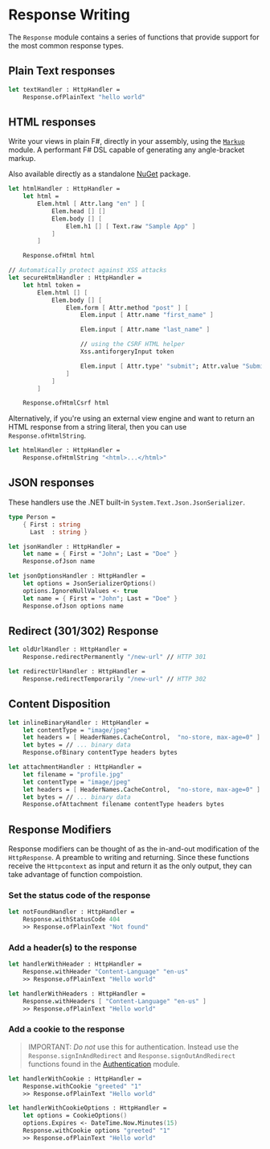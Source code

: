 # Response Writing

The `Response` module contains a series of functions that provide support for the most common response types.

## Plain Text responses

```fsharp
let textHandler : HttpHandler =
    Response.ofPlainText "hello world"
```

## HTML responses

Write your views in plain F#, directly in your assembly, using the [`Markup`](markup.md) module. A performant F# DSL capable of generating any angle-bracket markup.

Also available directly as a standalone [NuGet](https://www.nuget.org/packages/Falco.Markup) package.

```fsharp
let htmlHandler : HttpHandler =
    let html =
        Elem.html [ Attr.lang "en" ] [
            Elem.head [] []
            Elem.body [] [
                Elem.h1 [] [ Text.raw "Sample App" ]
            ]
        ]

    Response.ofHtml html

// Automatically protect against XSS attacks
let secureHtmlHandler : HttpHandler =
    let html token =
        Elem.html [] [
            Elem.body [] [
                Elem.form [ Attr.method "post" ] [
                    Elem.input [ Attr.name "first_name" ]

                    Elem.input [ Attr.name "last_name" ]

                    // using the CSRF HTML helper
                    Xss.antiforgeryInput token

                    Elem.input [ Attr.type' "submit"; Attr.value "Submit" ]
                ]
            ]
        ]

    Response.ofHtmlCsrf html
```

Alternatively, if you're using an external view engine and want to return an HTML response from a string literal, then you can use `Response.ofHtmlString`.

```fsharp
let htmlHandler : HttpHandler =
    Response.ofHtmlString "<html>...</html>"
```

## JSON responses

These handlers use the .NET built-in `System.Text.Json.JsonSerializer`.

```fsharp
type Person =
    { First : string
      Last  : string }

let jsonHandler : HttpHandler =
    let name = { First = "John"; Last = "Doe" }
    Response.ofJson name

let jsonOptionsHandler : HttpHandler =
    let options = JsonSerializerOptions()
    options.IgnoreNullValues <- true
    let name = { First = "John"; Last = "Doe" }
    Response.ofJson options name
```

## Redirect (301/302) Response

```fsharp
let oldUrlHandler : HttpHandler =
    Response.redirectPermanently "/new-url" // HTTP 301

let redirectUrlHandler : HttpHandler =
    Response.redirectTemporarily "/new-url" // HTTP 302
```

## Content Disposition

```fsharp
let inlineBinaryHandler : HttpHandler =
    let contentType = "image/jpeg"
    let headers = [ HeaderNames.CacheControl,  "no-store, max-age=0" ]
    let bytes = // ... binary data
    Response.ofBinary contentType headers bytes

let attachmentHandler : HttpHandler =
    let filename = "profile.jpg"
    let contentType = "image/jpeg"
    let headers = [ HeaderNames.CacheControl,  "no-store, max-age=0" ]
    let bytes = // ... binary data
    Response.ofAttachment filename contentType headers bytes
```

## Response Modifiers

Response modifiers can be thought of as the in-and-out modification of the `HttpResponse`. A preamble to writing and returning. Since these functions receive the `Httpcontext` as input and return it as the only output, they can take advantage of function compoistion.

### Set the status code of the response

```fsharp
let notFoundHandler : HttpHandler =
    Response.withStatusCode 404
    >> Response.ofPlainText "Not found"
```

### Add a header(s) to the response

```fsharp
let handlerWithHeader : HttpHandler =
    Response.withHeader "Content-Language" "en-us"
    >> Response.ofPlainText "Hello world"

let handlerWithHeaders : HttpHandler =
    Response.withHeaders [ "Content-Language" "en-us" ]
    >> Response.ofPlainText "Hello world"
```


### Add a cookie to the response

> IMPORTANT: *Do not* use this for authentication. Instead use the `Response.signInAndRedirect` and `Response.signOutAndRedirect` functions found in the [Authentication](security.md) module.

```fsharp
let handlerWithCookie : HttpHandler =
    Response.withCookie "greeted" "1"
    >> Response.ofPlainText "Hello world"

let handlerWithCookieOptions : HttpHandler =
    let options = CookieOptions()
    options.Expires <- DateTime.Now.Minutes(15)
    Response.withCookie options "greeted" "1"
    >> Response.ofPlainText "Hello world"
```
